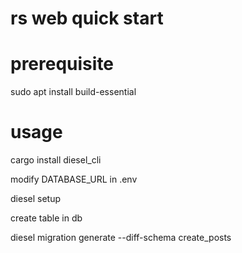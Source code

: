 # rs web quick start


# prerequisite
sudo apt install build-essential

# usage
cargo install diesel_cli

modify DATABASE_URL in .env

diesel setup

create table in db

diesel migration generate --diff-schema create_posts